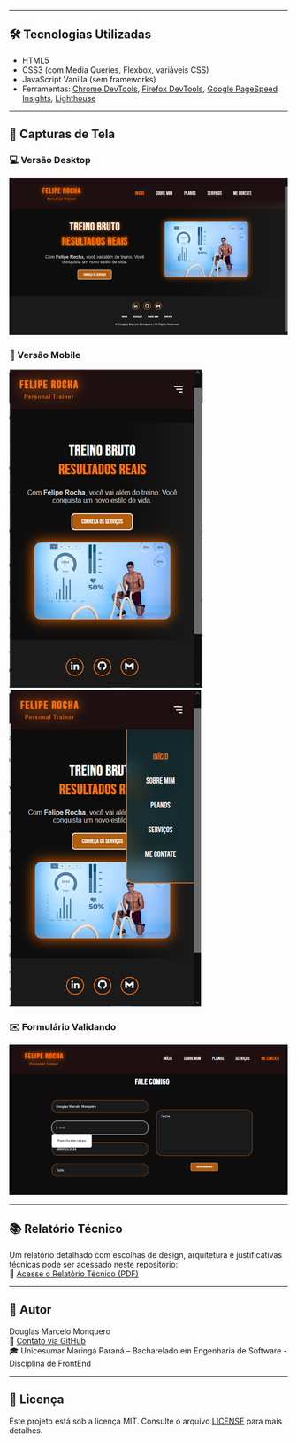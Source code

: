 
---

## 🛠️ Tecnologias Utilizadas

- HTML5
- CSS3 (com Media Queries, Flexbox, variáveis CSS)
- JavaScript Vanilla (sem frameworks)
- Ferramentas: [Chrome DevTools](https://developer.chrome.com/docs/devtools/), [Firefox DevTools](https://developer.mozilla.org/pt-BR/docs/Tools), [Google PageSpeed Insights](https://pagespeed.web.dev/), [Lighthouse](https://developer.chrome.com/docs/lighthouse/)

---

## 📸 Capturas de Tela

### 💻 Versão Desktop
![alt text](image-1.png)

### 📱 Versão Mobile
![alt text](image.png)   ![alt text](image-3.png)

### ✉️ Formulário Validando
![alt text](image-2.png)


---

## 📚 Relatório Técnico

Um relatório detalhado com escolhas de design, arquitetura e justificativas técnicas pode ser acessado neste repositório:<br>
 📄 [Acesse o Relatório Técnico (PDF)](./documento/Relatorio_Treino_Bruto.pdf)


---

## 👤 Autor

Douglas Marcelo Monquero  
📧 [Contato via GitHub](https://github.com/dmm76)  
🎓 Unicesumar Maringá Paraná – Bacharelado em Engenharia de Software - Disciplina de FrontEnd

---

## 📝 Licença

Este projeto está sob a licença MIT. Consulte o arquivo [LICENSE](LICENSE) para mais detalhes.

